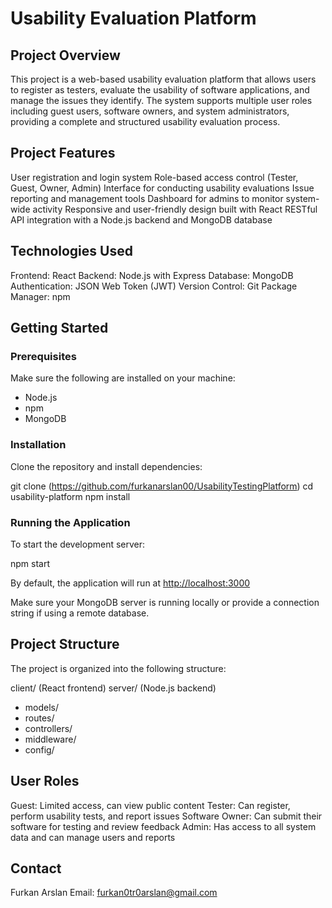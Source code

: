 # Usability Evaluation Platform

## Project Overview

This project is a web-based usability evaluation platform that allows users to register as testers, evaluate the usability of software applications, and manage the issues they identify. The system supports multiple user roles including guest users, software owners, and system administrators, providing a complete and structured usability evaluation process.

## Project Features

User registration and login system
Role-based access control (Tester, Guest, Owner, Admin)
Interface for conducting usability evaluations
Issue reporting and management tools
Dashboard for admins to monitor system-wide activity
Responsive and user-friendly design built with React
RESTful API integration with a Node.js backend and MongoDB database

## Technologies Used

Frontend: React
Backend: Node.js with Express
Database: MongoDB
Authentication: JSON Web Token (JWT)
Version Control: Git
Package Manager: npm

## Getting Started

### Prerequisites

Make sure the following are installed on your machine:

* Node.js
* npm
* MongoDB

### Installation

Clone the repository and install dependencies:

git clone (https://github.com/furkanarslan00/UsabilityTestingPlatform)
cd usability-platform
npm install

### Running the Application

To start the development server:

npm start

By default, the application will run at [http://localhost:3000](http://localhost:3000)

Make sure your MongoDB server is running locally or provide a connection string if using a remote database.

## Project Structure

The project is organized into the following structure:

client/ (React frontend)
server/ (Node.js backend)

* models/
* routes/
* controllers/
* middleware/
* config/

## User Roles

Guest: Limited access, can view public content
Tester: Can register, perform usability tests, and report issues
Software Owner: Can submit their software for testing and review feedback
Admin: Has access to all system data and can manage users and reports

## Contact

Furkan Arslan
Email: [furkan0tr0arslan@gmail.com](mailto:furkan0tr0arslan@gmail.com)

